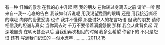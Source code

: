 有一种
忏悔的意念
在我的心中升起
啊  我的朋友
在你转过身离去之前
请听一听
那来自--我--
心底的告白
我该如何诉说呢
用我渴望挽回的眼睛
还是
用我接近嘶哑的喉咙
向你的高傲妥协
也许
我并不懂得
那些讨好人的花言巧语
但  我的朋友
请你相信我的坦诚与真实
当你离去时
千万不要带着满腹怨恨
那样
我会从此背负起
深深地自责
在明天甚至以后
当我们再次相见的时候
我多么希望
你留下的
不只是怨恨
还有
写满我们记忆的
--似水流年
..........
                 2011.8.15
    